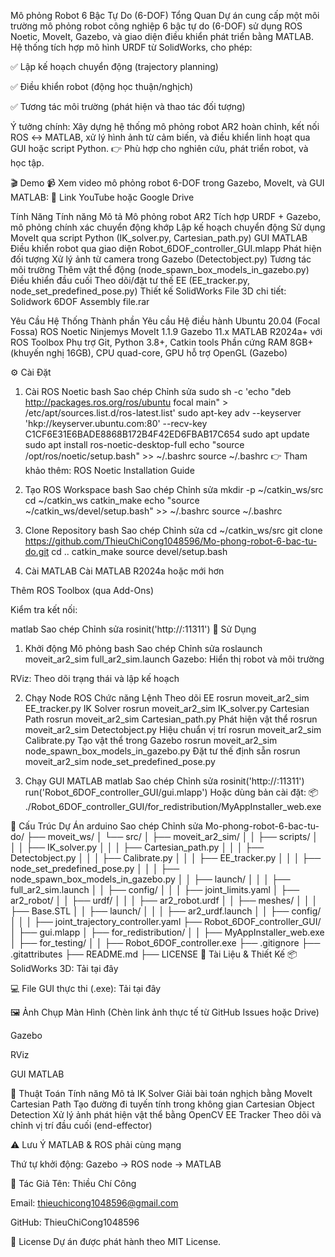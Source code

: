  Mô phỏng Robot 6 Bậc Tự Do (6-DOF)
 Tổng Quan
Dự án cung cấp một môi trường mô phỏng robot công nghiệp 6 bậc tự do (6-DOF) sử dụng ROS Noetic, MoveIt, Gazebo, và giao diện điều khiển phát triển bằng MATLAB. Hệ thống tích hợp mô hình URDF từ SolidWorks, cho phép:

✅ Lập kế hoạch chuyển động (trajectory planning)

✅ Điều khiển robot (động học thuận/nghịch)

✅ Tương tác môi trường (phát hiện và thao tác đối tượng)

Ý tưởng chính:
Xây dựng hệ thống mô phỏng robot AR2 hoàn chỉnh, kết nối ROS ↔ MATLAB, xử lý hình ảnh từ cảm biến, và điều khiển linh hoạt qua GUI hoặc script Python.
👉 Phù hợp cho nghiên cứu, phát triển robot, và học tập.

🎬 Demo
📹 Xem video mô phỏng robot 6-DOF trong Gazebo, MoveIt, và GUI MATLAB:
🔗 Link YouTube hoặc Google Drive

Tính Năng
Tính năng	Mô tả
 Mô phỏng robot AR2	Tích hợp URDF + Gazebo, mô phỏng chính xác chuyển động khớp
 Lập kế hoạch chuyển động	Sử dụng MoveIt qua script Python (IK_solver.py, Cartesian_path.py)
 GUI MATLAB	Điều khiển robot qua giao diện Robot_6DOF_controller_GUI.mlapp
 Phát hiện đối tượng	Xử lý ảnh từ camera trong Gazebo (Detectobject.py)
 Tương tác môi trường	Thêm vật thể động (node_spawn_box_models_in_gazebo.py)
 Điều khiển đầu cuối	Theo dõi/đặt tư thế EE (EE_tracker.py, node_set_predefined_pose.py)
 Thiết kế SolidWorks	File 3D chi tiết: Solidwork 6DOF Assembly file.rar

 Yêu Cầu Hệ Thống
Thành phần	Yêu cầu
Hệ điều hành	Ubuntu 20.04 (Focal Fossa)
ROS	Noetic Ninjemys
MoveIt	1.1.9
Gazebo	11.x
MATLAB	R2024a+ với ROS Toolbox
Phụ trợ	Git, Python 3.8+, Catkin tools
Phần cứng	RAM 8GB+ (khuyến nghị 16GB), CPU quad-core, GPU hỗ trợ OpenGL (Gazebo)

⚙️ Cài Đặt
1. Cài ROS Noetic
bash
Sao chép
Chỉnh sửa
sudo sh -c 'echo "deb http://packages.ros.org/ros/ubuntu focal main" > /etc/apt/sources.list.d/ros-latest.list'
sudo apt-key adv --keyserver 'hkp://keyserver.ubuntu.com:80' --recv-key C1CF6E31E6BADE8868B172B4F42ED6FBAB17C654
sudo apt update
sudo apt install ros-noetic-desktop-full
echo "source /opt/ros/noetic/setup.bash" >> ~/.bashrc
source ~/.bashrc
👉 Tham khảo thêm: ROS Noetic Installation Guide


3. Tạo ROS Workspace
bash
Sao chép
Chỉnh sửa
mkdir -p ~/catkin_ws/src
cd ~/catkin_ws
catkin_make
echo "source ~/catkin_ws/devel/setup.bash" >> ~/.bashrc
source ~/.bashrc
4. Clone Repository
bash
Sao chép
Chỉnh sửa
cd ~/catkin_ws/src
git clone https://github.com/ThieuChiCong1048596/Mo-phong-robot-6-bac-tu-do.git
cd ..
catkin_make
source devel/setup.bash
5. Cài MATLAB
Cài MATLAB R2024a hoặc mới hơn

Thêm ROS Toolbox (qua Add-Ons)

Kiểm tra kết nối:

matlab
Sao chép
Chỉnh sửa
rosinit('http://<ubuntu-ip>:11311')
🚀 Sử Dụng
1. Khởi động Mô phỏng
bash
Sao chép
Chỉnh sửa
roslaunch moveit_ar2_sim full_ar2_sim.launch
Gazebo: Hiển thị robot và môi trường

RViz: Theo dõi trạng thái và lập kế hoạch

2. Chạy Node ROS
Chức năng	Lệnh
Theo dõi EE	rosrun moveit_ar2_sim EE_tracker.py
IK Solver	rosrun moveit_ar2_sim IK_solver.py
Cartesian Path	rosrun moveit_ar2_sim Cartesian_path.py
Phát hiện vật thể	rosrun moveit_ar2_sim Detectobject.py
Hiệu chuẩn vị trí	rosrun moveit_ar2_sim Calibrate.py
Tạo vật thể trong Gazebo	rosrun moveit_ar2_sim node_spawn_box_models_in_gazebo.py
Đặt tư thế định sẵn	rosrun moveit_ar2_sim node_set_predefined_pose.py

3. Chạy GUI MATLAB
matlab
Sao chép
Chỉnh sửa
rosinit('http://<ubuntu-ip>:11311')
run('Robot_6DOF_controller_GUI/gui.mlapp')
Hoặc dùng bản cài đặt:
📦 ./Robot_6DOF_controller_GUI/for_redistribution/MyAppInstaller_web.exe

📁 Cấu Trúc Dự Án
arduino
Sao chép
Chỉnh sửa
Mo-phong-robot-6-bac-tu-do/
├── moveit_ws/
│   └── src/
│       ├── moveit_ar2_sim/
│       │   ├── scripts/
│       │   │   ├── IK_solver.py
│       │   │   ├── Cartesian_path.py
│       │   │   ├── Detectobject.py
│       │   │   ├── Calibrate.py
│       │   │   ├── EE_tracker.py
│       │   │   ├── node_set_predefined_pose.py
│       │   │   ├── node_spawn_box_models_in_gazebo.py
│       │   ├── launch/
│       │   │   ├── full_ar2_sim.launch
│       │   ├── config/
│       │   │   ├── joint_limits.yaml
│       ├── ar2_robot/
│       │   ├── urdf/
│       │   │   ├── ar2_robot.urdf
│       │   ├── meshes/
│       │   │   ├── Base.STL
│       │   ├── launch/
│       │   │   ├── ar2_urdf.launch
│       │   ├── config/
│       │   │   ├── joint_trajectory_controller.yaml
├── Robot_6DOF_controller_GUI/
│   ├── gui.mlapp
│   ├── for_redistribution/
│   │   ├── MyAppInstaller_web.exe
│   ├── for_testing/
│   │   ├── Robot_6DOF_controller.exe
├── .gitignore
├── .gitattributes
├── README.md
├── LICENSE
📐 Tài Liệu & Thiết Kế
📦 SolidWorks 3D: Tải tại đây

💻 File GUI thực thi (.exe): Tải tại đây

🖼️ Ảnh Chụp Màn Hình
(Chèn link ảnh thực tế từ GitHub Issues hoặc Drive)

Gazebo

RViz

GUI MATLAB

🧠 Thuật Toán
Tính năng	Mô tả
IK Solver	Giải bài toán nghịch bằng MoveIt
Cartesian Path	Tạo đường đi tuyến tính trong không gian Cartesian
Object Detection	Xử lý ảnh phát hiện vật thể bằng OpenCV
EE Tracker	Theo dõi và chỉnh vị trí đầu cuối (end-effector)

⚠️ Lưu Ý
MATLAB & ROS phải cùng mạng

Thứ tự khởi động: Gazebo → ROS node → MATLAB





👤 Tác Giả
Tên: Thiều Chí Công

Email: thieuchicong1048596@gmail.com

GitHub: ThieuChiCong1048596

📄 License
Dự án được phát hành theo MIT License.
